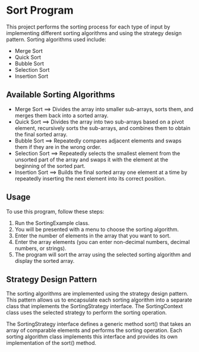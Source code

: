 # Sort Program

This project performs the sorting process for each type of input by implementing different sorting algorithms and using the strategy design pattern. 
Sorting algorithms used include:

   * Merge Sort
   * Quick Sort
   * Bubble Sort
   * Selection Sort
   * Insertion Sort

## Available Sorting Algorithms

   * Merge Sort     ==> Divides the array into smaller sub-arrays, sorts them, and merges them back into a sorted array.
   * Quick Sort     ==> Divides the array into two sub-arrays based on a pivot element, recursively sorts the sub-arrays, and combines them to obtain the final sorted array.
   * Bubble Sort    ==> Repeatedly compares adjacent elements and swaps them if they are in the wrong order.
   * Selection Sort ==> Repeatedly selects the smallest element from the unsorted part of the array and swaps it with the element at the beginning of the sorted part.
   * Insertion Sort ==> Builds the final sorted array one element at a time by repeatedly inserting the next element into its correct position.
   

## Usage

   To use this program, follow these steps:

   1. Run the SortingExample class.
   2. You will be presented with a menu to choose the sorting algorithm.
   3. Enter the number of elements in the array that you want to sort.
   4. Enter the array elements (you can enter non-decimal numbers, decimal numbers, or strings).
   5. The program will sort the array using the selected sorting algorithm and display the sorted array.

## Strategy Design Pattern
The sorting algorithms are implemented using the strategy design pattern. This pattern allows us to encapsulate each sorting algorithm into a separate class that implements the SortingStrategy interface. The SortingContext class uses the selected strategy to perform the sorting operation.

The SortingStrategy interface defines a generic method sort() that takes an array of comparable elements and performs the sorting operation. Each sorting algorithm class implements this interface and provides its own implementation of the sort() method.